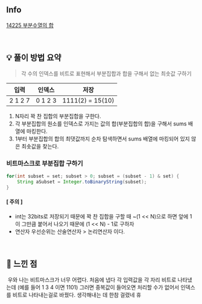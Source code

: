 ## Info

[14225 부분수열의 합](https://www.acmicpc.net/problem/14225)

<br>

## 💡 풀이 방법 요약

> 각 수의 인덱스를 비트로 표현해서 부분집합과 합을 구해서 없는 최솟값 구하기

| 입력      | 인덱스     | 저장               |
|---------|---------|------------------|
| 2 1 2 7 | 0 1 2 3 | 1111(2) = 15(10) |

1. N자리 꽉 찬 집합의 부분집합을 구한다.
2. 각 부분집합의 원소를 인덱스로 가지는 값의 합(부분집합의 합)을 구해서 sums 배열에 마킹한다.
3. 1부터 부분집합의 합의 최댓값까지 순차 탐색하면서 sums 배열에 마킹되어 있지 않은 최솟값을 찾는다.

### 비트마스크로 부분집합 구하기
```java
for(int subset = set; subset > 0; subset = (subset - 1) & set) {
    String aSubset = Integer.toBinaryString(subset);        
}   
```
#### [ 주의 ]
* int는 32bits로 저장되기 때문에 꽉 찬 집합을 구할 때 ~(1 << N)으로 하면 앞에 1이 그만큼 붙어서 나오기 때문에 (1 << N) - 1로 구하자
* 연산자 우선순위는 산술연산자 > 논리연산자 이다.

<br>

## 🙂 느낀 점
&nbsp;우와 나는 비트마스크가 너무 어렵다. 처음에 냅다 각 입력값을 각 자리 비트로 나타냈는데 (예를 들어 1 3 4 이면 1101) 그러면 중복값이 들어오면 처리할 수가 없어서 인덱스를 비트로 나타내는걸로 바꿨다.
생각해내는 데 한참 걸렸네 휴
